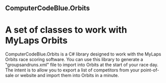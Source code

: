 ## ComputerCodeBlue.Orbits
# A set of classes to work with MyLaps Orbits

ComputerCodeBlue.Orbits is a C# library designed to work with the MyLaps Orbits race scoring software. You can use this library to generate a "groupsandruns.xml" file to import into Orbits at the start of your race day. The intent is to allow you to export a list of competitors from your point-of-sale or website and import them into Orbits in a minute.
